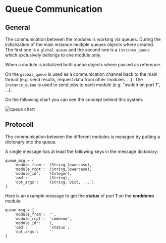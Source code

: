 Queue Communication
===================

General
-------

The communication between the modules is working via queues. During the initialization of the main instance multiple queues objects where created. The first one is a ```global_queue``` and the second one is a ```instance_queue``` which exclusively bellongs to one module only.

When a module is initialized both queue objects where passed as reference.

On the ```global_queue``` is used as a communication channel back to the main thread (e.g. send results, request data from other modules, ...). The ```instance_queue``` is used to send jobs to each module (e.g. "switch on port 1", ...). 

On the following chart you can see the concept behind this system:

![queue chart](raw/master/docs/queue.chart.png)


Protocoll
---------

The communication between the different modules is managed by putting a dictonary into the queue.

A single message has at least the following keys in the message dictonary:

    queue_msg = {
        'module_from':  (String,lowercase),
        'module_rcpt':  (String,lowercase),
        'module_id':    (Integer),
        'cmd':          (String),
        'opt_args':     (String, Dict, ... )
    }

Here is an example message to get the **status** of port **1** on the **cmddemo** module:

    queue_msg = {
        'module_from':  '',
        'module_rcpt':  'cmddemo',
        'module_id':    1, 
        'cmd':          'status',
        'opt_args':     ''
    }
